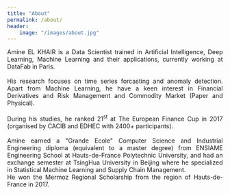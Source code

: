 ```yaml
---
title: "About"
permalink: /about/
header:
    image: "/images/about.jpg"
---
```

<div style="text-align: justify">
Amine EL KHAIR is a Data Scientist trained in Artificial Intelligence, Deep Learning, Machine Learning and their applications, currently working at DataFab in Paris.</div>&nbsp;

<div style="text-align: justify">
His research focuses on time series forcasting and anomaly detection. Apart from Machine Learning, he have a keen interest in Financial Derivatives and Risk Management and Commodity Market (Paper and Physical).</div>&nbsp;

<div style="text-align: justify">
During his studies, he ranked 21<sup>st</sup> at The European Finance Cup in 2017 (organised by CACIB and EDHEC with 2400+ participants).</div>&nbsp;

<div style="text-align: justify">
Amine earned a "Grande Ecole" Computer Science and Industrial Engineering diploma (equivalent to a master degree) from ENSIAME Engineering School at Hauts-de-France Polytechnic University, and had an exchange semester at TsingHua University in Beijing where he specialized in Statistical Machine Learning and Supply Chain Management.  </div>

<div style="text-align: justify">
He won the Mermoz Regional Scholarship from the region of Hauts-de-France in 2017.
</div>
